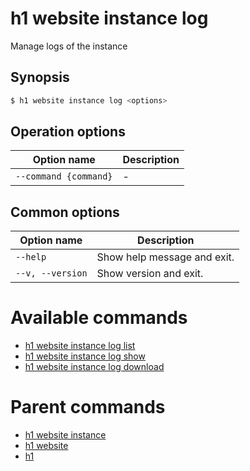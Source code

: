 
# h1 website instance log

Manage logs of the instance

## Synopsis

```bash
$ h1 website instance log <options>
```

## Operation options

| Option name               | Description |
| ------------------------- | ----------- |
| ```--command {command}``` | -           |

## Common options

| Option name          | Description                 |
| -------------------- | --------------------------- |
| ```--help```         | Show help message and exit. |
| ```--v, --version``` | Show version and exit.      |

# Available commands

* [h1 website instance log list](./list/README.md)
* [h1 website instance log show](./show/README.md)
* [h1 website instance log download](./download/README.md)

# Parent commands

* [h1 website instance](./../README.md)
* [h1 website](./../../README.md)
* [h1](./../../../README.md)
